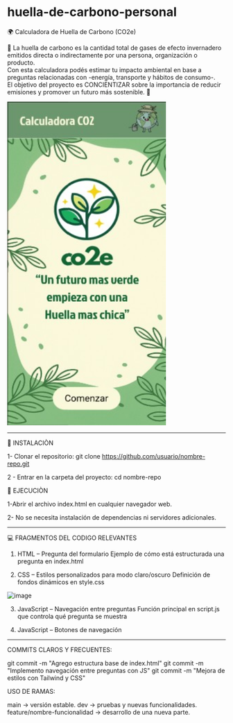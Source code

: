 # huella-de-carbono-personal

🌍 Calculadora de Huella de Carbono (CO2e)

📌 La huella de carbono es la cantidad total de gases de efecto invernadero emitidos directa o indirectamente por una persona, organización o producto.  
Con esta calculadora podés estimar tu impacto ambiental en base a preguntas relacionadas con -energía, transporte y hábitos de consumo-.  
El objetivo del proyecto es CONCIENTIZAR sobre la importancia de reducir emisiones y promover un futuro más sostenible. 🌱

<img width="366" height="746" alt="image" src="Muestra.jpg" />

---------------------------------------------------------------------------------------------

🔹 INSTALACIÒN 

1- Clonar el repositorio:
git clone https://github.com/usuario/nombre-repo.git

2 - Entrar en la carpeta del proyecto:
cd nombre-repo

🔹 EJECUCIÒN

1-Abrir el archivo index.html en cualquier navegador web.

2- No se necesita instalación de dependencias ni servidores adicionales.

---------------------------------------------------------------------------------------------

💻 FRAGMENTOS DEL CODIGO RELEVANTES

1. HTML – Pregunta del formulario
   Ejemplo de cómo está estructurada una pregunta en index.html

2. CSS – Estilos personalizados para modo claro/oscuro
  Definición de fondos dinámicos en style.css
<img width="567" height="236" alt="image" src="https://github.com/user-attachments/assets/dc824e63-8d43-4f9d-a653-79be26a17d1e" />

3. JavaScript – Navegación entre preguntas
  Función principal en script.js que controla qué pregunta se muestra

4. JavaScript – Botones de navegación

---------------------------------------------------------------------------------------------

COMMITS CLAROS Y FRECUENTES:

git commit -m "Agrego estructura base de index.html"
git commit -m "Implemento navegación entre preguntas con JS"
git commit -m "Mejora de estilos con Tailwind y CSS"

USO DE RAMAS:

main → versión estable.
dev → pruebas y nuevas funcionalidades.
feature/nombre-funcionalidad → desarrollo de una nueva parte.






